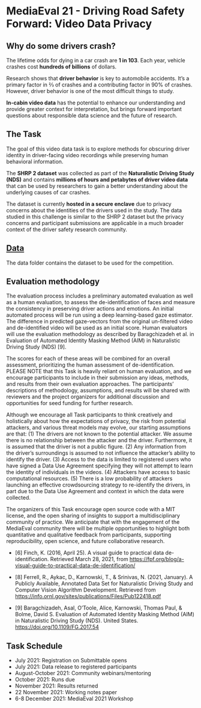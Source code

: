 # MediaEval 21 - Driving Road Safety Forward: Video Data Privacy

## Why do some drivers crash?

The lifetime odds for dying in a car crash are <b>1 in 103</b>. Each year, vehicle crashes cost <b>hundreds of billions</b> of dollars.

Research shows that <b> driver behavior</b> is key to automobile accidents. It’s a primary factor in ⅔ of crashes and a contributing factor in 90% of crashes. However, driver behavior is one of the most difficult things to study.

 <b>In-cabin video data</b> has the potential to enhance our understanding and provide greater context for interpretation, but brings forward important questions about responsible data science and the future of research. 

## The Task

The goal of this video data task is to explore methods for obscuring  driver identity in driver-facing video recordings while preserving human  behavioral information.

The <b>SHRP 2 dataset</b> was collected as part of the <b>Naturalistic Driving Study (NDS)</b> and contains <b> millions of hours and petabytes of driver video data</b> that can be used by researchers to gain a better understanding about the underlying causes of car crashes.

The dataset is currently <b> hosted in a secure enclave</b> due to privacy concerns about the identities of the drivers used in the study. The data studied in this challenge is similar to the SHRP 2 dataset but the privacy concerns and participant submissions are applicable in a much broader context of the driver safety research community.

## [Data](DATA.md)
The data folder contains the dataset to be used for the competition.

## Evaluation methodology

The evaluation process includes a preliminary automated evaluation as well as a human evaluation, to assess the de-identification of faces and measure the consistency in preserving driver actions and emotions. An initial automated process will be run using a deep learning-based gaze estimator. The difference in predicted gaze-vectors from the original un-filtered video and de-identified video will be used as an initial score. Human evaluators will use the evaluation methodology as described by Baragchizadeh et al. in Evaluation of Automated Identity Masking Method (AIM) in Naturalistic Driving Study (NDS) [9].

The scores for each of these areas will be combined for an overall assessment, prioritizing the human assessment of de-identification. PLEASE NOTE that this Task is heavily reliant on human evaluation, and we encourage participants to include in their submission any ideas, methods, and results from their own evaluation approaches. The participants’ descriptions of methodology, assumptions, and results will be shared with reviewers and the project organizers for additional discussion and opportunities for seed funding for further research.

Although we encourage all Task participants to think creatively and holistically about how the expectations of privacy, the risk from potential attackers, and various threat models may evolve, our starting assumptions are that: (1) The drivers are not known to the potential attacker. We assume there is no relationship between the attacker and the driver. Furthermore, it is assumed that the driver is not a public figure. (2) Any information from the driver’s surroundings is assumed to not influence the attacker’s ability to identify the driver. (3) Access to the data is limited to registered users who have signed a Data Use Agreement specifying they will not attempt to learn the identity of individuals in the videos. (4) Attackers have access to basic computational resources. (5) There is a low probability of attackers launching an effective crowdsourcing strategy to re-identify the drivers, in part due to the Data Use Agreement and context in which the data were collected.

The organizers of this Task encourage open source code with a MIT license, and the open sharing of insights to support a multidisciplinary community of practice. We anticipate that with the engagement of the MediaEval community there will be multiple opportunities to highlight both quantitative and qualitative feedback from participants, supporting reproducibility, open science, and future collaborative research.

- [6] Finch, K. (2016, April 25). A visual guide to practical data de-identification. Retrieved March 28, 2021, from https://fpf.org/blog/a-visual-guide-to-practical-data-de-identification/

- [8] Ferrell, R., Aykac, D., Karnowski, T., & Srinivas, N. (2021, January). A Publicly Available, Annotated Data Set for Naturalistic Driving Study and Computer Vision Algorithm Development. Retrieved from https://info.ornl.gov/sites/publications/Files/Pub122418.pdf

- [9] Baragchizadeh, Asal, O’Toole, Alice, Karnowski, Thomas Paul, & Bolme, David S. Evaluation of Automated Identity Masking Method (AIM) in Naturalistic Driving Study (NDS). United States. https://doi.org/10.1109/FG.2017.54

## Task Schedule

- July 2021: Registration on Submittable opens
- July 2021: Data release to registered participants
- August-October 2021: Community webinars/mentoring
- October 2021: Runs due
- November 2021: Results returned
- 22 November 2021: Working notes paper
- 6-8 December 2021: MediaEval 2021 Workshop